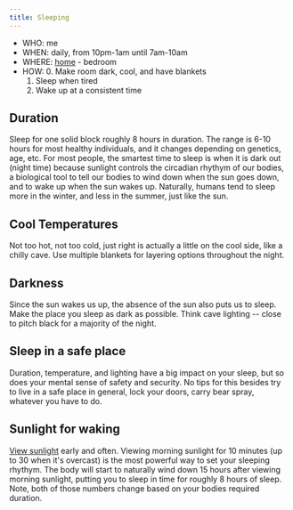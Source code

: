 ```yaml
---
title: Sleeping
---
```

- WHO: me
- WHEN: daily, from 10pm-1am until 7am-10am
- WHERE: [home](/home) - bedroom
- HOW:
	0. Make room dark, cool, and have blankets
	1. Sleep when tired
	2. Wake up at a consistent time

## Duration
Sleep for one solid block roughly 8 hours in duration. The range is 6-10 hours for most healthy individuals, and it changes depending on genetics, age, etc. For most people, the smartest time to sleep is when it is dark out (night time) because sunlight controls the circadian rhythym of our bodies, a biological tool to tell our bodies to wind down when the sun goes down, and to wake up when the sun wakes up. Naturally, humans tend to sleep more in the winter, and less in the summer, just like the sun.

## Cool Temperatures
Not too hot, not too cold, just right is actually a little on the cool side, like a chilly cave. Use multiple blankets for layering options throughout the night.

## Darkness
Since the sun wakes us up, the absence of the sun also puts us to sleep. Make the place you sleep as dark as possible. Think cave lighting -- close to pitch black for a majority of the night.

## Sleep in a safe place
Duration, temperature, and lighting have a big impact on your sleep, but so does your mental sense of safety and security. No tips for this besides try to live in a safe place in general, lock your doors, carry bear spray, whatever you have to do.

## Sunlight for waking
[View sunlight](/sunbathing) early and often. Viewing morning sunlight for 10 minutes (up to 30 when it's overcast) is the most powerful way to set your sleeping rhythym. The body will start to naturally wind down 15 hours after viewing morning sunlight, putting you to sleep in time for roughly 8 hours of sleep. Note, both of those numbers change based on your bodies required duration.




